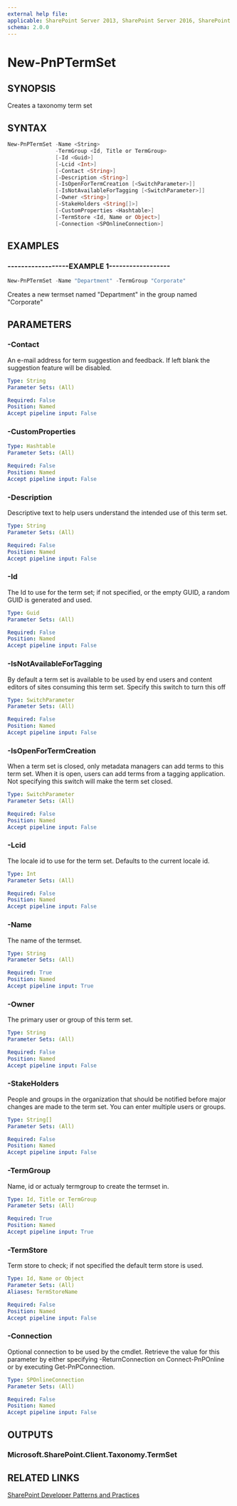 ```yaml
---
external help file:
applicable: SharePoint Server 2013, SharePoint Server 2016, SharePoint Online
schema: 2.0.0
---
```

# New-PnPTermSet

## SYNOPSIS
Creates a taxonomy term set

## SYNTAX 

```powershell
New-PnPTermSet -Name <String>
               -TermGroup <Id, Title or TermGroup>
               [-Id <Guid>]
               [-Lcid <Int>]
               [-Contact <String>]
               [-Description <String>]
               [-IsOpenForTermCreation [<SwitchParameter>]]
               [-IsNotAvailableForTagging [<SwitchParameter>]]
               [-Owner <String>]
               [-StakeHolders <String[]>]
               [-CustomProperties <Hashtable>]
               [-TermStore <Id, Name or Object>]
               [-Connection <SPOnlineConnection>]
```

## EXAMPLES

### ------------------EXAMPLE 1------------------
```powershell
New-PnPTermSet -Name "Department" -TermGroup "Corporate"
```

Creates a new termset named "Department" in the group named "Corporate"

## PARAMETERS

### -Contact
An e-mail address for term suggestion and feedback. If left blank the suggestion feature will be disabled.

```yaml
Type: String
Parameter Sets: (All)

Required: False
Position: Named
Accept pipeline input: False
```

### -CustomProperties


```yaml
Type: Hashtable
Parameter Sets: (All)

Required: False
Position: Named
Accept pipeline input: False
```

### -Description
Descriptive text to help users understand the intended use of this term set.

```yaml
Type: String
Parameter Sets: (All)

Required: False
Position: Named
Accept pipeline input: False
```

### -Id
The Id to use for the term set; if not specified, or the empty GUID, a random GUID is generated and used.

```yaml
Type: Guid
Parameter Sets: (All)

Required: False
Position: Named
Accept pipeline input: False
```

### -IsNotAvailableForTagging
By default a term set is available to be used by end users and content editors of sites consuming this term set. Specify this switch to turn this off

```yaml
Type: SwitchParameter
Parameter Sets: (All)

Required: False
Position: Named
Accept pipeline input: False
```

### -IsOpenForTermCreation
When a term set is closed, only metadata managers can add terms to this term set. When it is open, users can add terms from a tagging application. Not specifying this switch will make the term set closed.

```yaml
Type: SwitchParameter
Parameter Sets: (All)

Required: False
Position: Named
Accept pipeline input: False
```

### -Lcid
The locale id to use for the term set. Defaults to the current locale id.

```yaml
Type: Int
Parameter Sets: (All)

Required: False
Position: Named
Accept pipeline input: False
```

### -Name
The name of the termset.

```yaml
Type: String
Parameter Sets: (All)

Required: True
Position: Named
Accept pipeline input: True
```

### -Owner
The primary user or group of this term set.

```yaml
Type: String
Parameter Sets: (All)

Required: False
Position: Named
Accept pipeline input: False
```

### -StakeHolders
People and groups in the organization that should be notified before major changes are made to the term set. You can enter multiple users or groups.

```yaml
Type: String[]
Parameter Sets: (All)

Required: False
Position: Named
Accept pipeline input: False
```

### -TermGroup
Name, id or actualy termgroup to create the termset in.

```yaml
Type: Id, Title or TermGroup
Parameter Sets: (All)

Required: True
Position: Named
Accept pipeline input: True
```

### -TermStore
Term store to check; if not specified the default term store is used.

```yaml
Type: Id, Name or Object
Parameter Sets: (All)
Aliases: TermStoreName

Required: False
Position: Named
Accept pipeline input: False
```

### -Connection
Optional connection to be used by the cmdlet. Retrieve the value for this parameter by either specifying -ReturnConnection on Connect-PnPOnline or by executing Get-PnPConnection.

```yaml
Type: SPOnlineConnection
Parameter Sets: (All)

Required: False
Position: Named
Accept pipeline input: False
```

## OUTPUTS

### Microsoft.SharePoint.Client.Taxonomy.TermSet

## RELATED LINKS

[SharePoint Developer Patterns and Practices](http://aka.ms/sppnp)